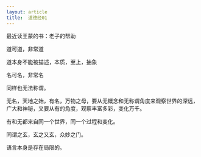```yaml
---
layout: article
title:  道德经01
---
```


最近读王蒙的书：老子的帮助

道可道，非常道

道本身不能被描述，本质，至上，抽象

名可名，非常名

同样也无法称谓。

无名，天地之始，有名，万物之母，要从无概念和无称谓角度来观察世界的深远，广大和神秘，又要从有的角度，观察丰富多彩，变化万千。


有和无都来自同一个世界，同一个过程和变化。

同谓之玄，玄之又玄，众妙之门。

语言本身是存在局限的。